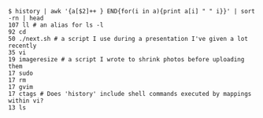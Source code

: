 <!--
.. title: History meme
.. slug: history-meme
.. date: 2008-04-23 06:50:01-05:00
.. tags: geek,journal
.. link: 
.. description: 
.. type: text
-->


``` shell_session
$ history | awk '{a[$2]++ } END{for(i in a){print a[i] " " i}}' | sort -rn | head
107 ll # an alias for ls -l
92 cd
50 ./next.sh # a script I use during a presentation I've given a lot recently
35 vi
19 imageresize # a script I wrote to shrink photos before uploading them
17 sudo
17 rm
17 gvim
17 ctags # Does 'history' include shell commands executed by mappings within vi?
13 ls
```
